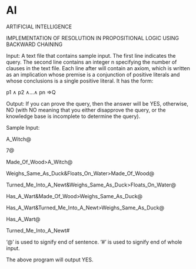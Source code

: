 # AI
ARTIFICIAL INTELLIGENCE

IMPLEMENTATION OF RESOLUTION IN PROPOSITIONAL LOGIC
USING BACKWARD CHAINING

Input: A text file that contains sample input. The first line indicates the query. The second line
contains an integer n specifying the number of clauses in the text file. Each line after will contain
an axiom, which is written as an implication whose premise is a conjunction of positive literals
and whose conclusions is a single positive literal. It
has the form:

p1 ∧ p2 ∧...∧ pn ⇒Q

Output: If you can prove the query, then the answer will be YES, otherwise, NO (with NO
meaning that you either disapprove the query, or the knowledge base is incomplete to determine
the query).

Sample Input:

A_Witch@

7@

Made_Of_Wood>A_Witch@

Weighs_Same_As_Duck&Floats_On_Water>Made_Of_Wood@

Turned_Me_Into_A_Newt&Weighs_Same_As_Duck>Floats_On_Water@

Has_A_Wart&Made_Of_Wood>Weighs_Same_As_Duck@

Has_A_Wart&Turned_Me_Into_A_Newt>Weighs_Same_As_Duck@

Has_A_Wart@

Turned_Me_Into_A_Newt#

‘@’ is used to signify end of sentence.
‘#’ is used to signify end of whole input.

The above program will output YES.
